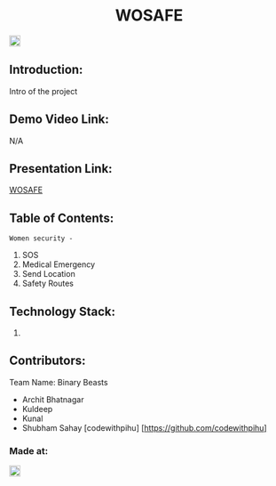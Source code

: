 <h1 align="center">WOSAFE</h1>
<p align="center">
</p>

<a href="https://hack36.com"> <img src="http://bit.ly/BuiltAtHack36" height=20px> </a>


## Introduction:
  Intro of the project
  
## Demo Video Link:
  N/A
  
## Presentation Link:
  <a href="https://drive.google.com/file/d/1cT0Yp7BHsU3vdhw9Ldx601DcCz57vqfg/view?usp=drivesdk">WOSAFE</a>
  
  
## Table of Contents:
    Women security - 
1. SOS
2. Medical Emergency 
3. Send Location
4. Safety Routes
## Technology Stack:
  1)
  

## Contributors:

Team Name: Binary Beasts

* Archit Bhatnagar
* Kuldeep
* Kunal
* Shubham Sahay [codewithpihu] [https://github.com/codewithpihu]


### Made at:
<a href="https://hack36.com"> <img src="http://bit.ly/BuiltAtHack36" height=20px> </a>
